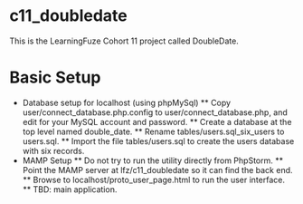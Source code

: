 # c11_doubledate
This is the LearningFuze Cohort 11 project called DoubleDate.

# Basic Setup
* Database setup for localhost (using phpMySql)
** Copy user/connect_database.php.config to user/connect_database.php, and edit for your MySQL account and password.
** Create a database at the top level named double_date.
** Rename tables/users.sql_six_users to users.sql.
** Import the file tables/users.sql to create the users database with six records.
* MAMP Setup
** Do not try to run the utility directly from PhpStorm.
** Point the MAMP server at lfz/c11_doubledate so it can find the back end.
** Browse to localhost/proto_user_page.html to run the user interface.
** TBD: main application.
